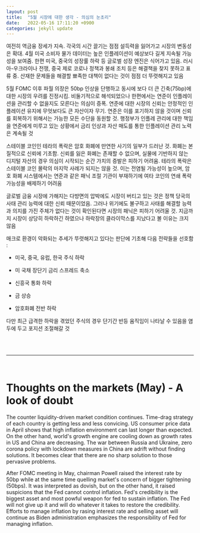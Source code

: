 ```yaml
---
layout: post
title:  "5월 시장에 대한 생각 - 의심의 눈초리"
date:   2022-05-16 17:11:20 +0900
categories: jekyll update
---
```

여전히 역금융 장세가 지속. 각국의 시간 끌기는 점점 설득력을 잃어가고 시장의 변동성은 확대. 4월 미국 소비자 물가 데이터는 높은 인플레이션이 예상보다 길게 지속될 가능성을 보여줌. 한편 미국, 중국의 성장률 하락 등 글로벌 성장 엔진은 식어가고 있음. 러시아-우크라이나 전쟁, 중국 제로 코로나 정책과 봉쇄 조치 등은 해결책을 찾지 못하고 표류 중. 산재한 문제들을 해결할 뾰족한 대책이 없다는 것이 점점 더 뚜렷해지고 있음

5월 FOMC 이후 파월 의장은 50bp 인상을 단행하고 동시에 보다 더 큰 긴축(75bp)에 대한 시장의 우려를 진정시킴. 비둘기적으로 해석되었으나 한편에서는 연준이 인플레이션을 관리할 수 없을지도 모른다는 의심이 증폭. 연준에 대한 시장의 신뢰는 안정적인 인플레이션 유지에 무엇보다도 큰 자산이자 무기. 연준은 이를 포기하지 않을 것이며 신뢰를 회복하기 위해서는 가능한 모든 수단을 동원할 것. 행정부가 인플레 관리에 대한 책임을 연준에게 미루고 있는 상황에서 금리 인상과 자산 매도를 통한 인플레이션 관리 노력은 계속될 것

스테이블 코인인 테라의 폭락은 암호 화폐에 만연한 사기의 일부가 드러난 것. 화폐는 본질적으로 신뢰에 기초함. 신뢰를 잃은 화폐는 존재할 수 없으며, 실물에 기반하지 않는 디지털 자산의 경우 의심이 시작되는 순간 가치의 증발은 피하기 어려움. 테라의 폭락은 스테이블 코인 몰락의 마지막 사례가 되지는 않을 것. 이는 전염될 가능성이 높으며, 암호 화폐 시스템에서는 연준과 같은 패닉 조절 기관이 부재하기에 여타 코인의 연쇄 폭락 가능성을 배제하기 어려움

글로벌 금융 시장에 가해지는 다방면의 압박에도 시장이 버티고 있는 것은 정책 당국의 사태 관리 능력에 대한 신뢰 때문이었음. 그러나 위기에도 불구하고 사태를 해결할 능력과 의지를 가진 주체가 없다는 것이 확인된다면 시장의 패닉은 피하기 어려울 것. 지금까지 시장이 상당히 하락하긴 하였으나 하락장의 클라이막스를 지났다고 볼 이유는 크지 않음

매크로 환경이 악화되는 추세가 뚜렷해지고 있다는 판단에 기초해 다음 전략들을 선호함 :

- 미국, 중국, 유럽, 한국 주식 하락

- 미 국채 장단기 금리 스프레드 축소

- 신흥국 통화 하락

- 금 상승

- 암호화폐 전반 하락

다만 최근 급격한 하락을 겪었던 주식의 경우 단기간 반등 움직임이 나타날 수 있음을 염두에 두고 포지션 조절해갈 것

<br>
<br>

---
<br>
<h1> Thoughts on the markets (May) - A look of doubt </h1>

The counter liquidity-driven market condition continues. Time-drag strategy of each country is getting less and less convicing. US consumer price data in April shows that high inflation environment can last longer than expected. On the other hand, world's growth engine are cooling down as growth rates in US and China are decreasing. The war between Russia and Ukraine, zero corona policy with lockdown measures in China are adrift without finding solutions. It becomes clear that there are no sharp solution to those pervasive problems.

After FOMC meeting in May, chairman Powell raised the interest rate by 50bp while at the same time quelling market's concern of bigger tightening (50bps). It was interpreted as dovish, but on the other hand, it raised suspicions that the Fed cannot control inflation. Fed's credibility is the biggest asset and most powful weapon for fed to sustain inflation. The Fed will not give up it and will do whatever it takes to restore the credibility. Efforts to manage inflation by rasing interest rate and selling asset will continue as Biden administration emphasizes the responsibility of Fed for managing inflation.

